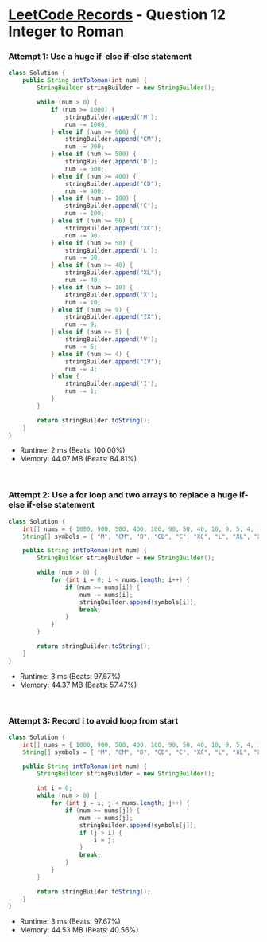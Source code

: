 # [LeetCode Records](../../README.md) - Question 12 Integer to Roman

### Attempt 1: Use a huge if-else if-else statement
```java
class Solution {
    public String intToRoman(int num) {
        StringBuilder stringBuilder = new StringBuilder();

        while (num > 0) {
            if (num >= 1000) {
                stringBuilder.append('M');
                num -= 1000;
            } else if (num >= 900) {
                stringBuilder.append("CM");
                num -= 900;
            } else if (num >= 500) {
                stringBuilder.append('D');
                num -= 500;
            } else if (num >= 400) {
                stringBuilder.append("CD");
                num -= 400;
            } else if (num >= 100) {
                stringBuilder.append('C');
                num -= 100;
            } else if (num >= 90) {
                stringBuilder.append("XC");
                num -= 90;
            } else if (num >= 50) {
                stringBuilder.append('L');
                num -= 50;
            } else if (num >= 40) {
                stringBuilder.append("XL");
                num -= 40;
            } else if (num >= 10) {
                stringBuilder.append('X');
                num -= 10;
            } else if (num >= 9) {
                stringBuilder.append("IX");
                num -= 9;
            } else if (num >= 5) {
                stringBuilder.append('V');
                num -= 5;
            } else if (num >= 4) {
                stringBuilder.append("IV");
                num -= 4;
            } else {
                stringBuilder.append('I');
                num -= 1;
            }
        }

        return stringBuilder.toString();
    }
}
```
- Runtime: 2 ms (Beats: 100.00%)
- Memory: 44.07 MB (Beats: 84.81%)

<br>

### Attempt 2: Use a for loop and two arrays to replace a huge if-else if-else statement
```java
class Solution {
    int[] nums = { 1000, 900, 500, 400, 100, 90, 50, 40, 10, 9, 5, 4, 1 };
    String[] symbols = { "M", "CM", "D", "CD", "C", "XC", "L", "XL", "X", "IX", "V", "IV", "I" };

    public String intToRoman(int num) {
        StringBuilder stringBuilder = new StringBuilder();

        while (num > 0) {
            for (int i = 0; i < nums.length; i++) {
                if (num >= nums[i]) {
                    num -= nums[i];
                    stringBuilder.append(symbols[i]);
                    break;
                }
            }
        }

        return stringBuilder.toString();
    }
}
```
- Runtime: 3 ms (Beats: 97.67%)
- Memory: 44.37 MB (Beats: 57.47%)

<br>

### Attempt 3: Record i to avoid loop from start
```java
class Solution {
    int[] nums = { 1000, 900, 500, 400, 100, 90, 50, 40, 10, 9, 5, 4, 1 };
    String[] symbols = { "M", "CM", "D", "CD", "C", "XC", "L", "XL", "X", "IX", "V", "IV", "I" };

    public String intToRoman(int num) {
        StringBuilder stringBuilder = new StringBuilder();

        int i = 0;
        while (num > 0) {
            for (int j = i; j < nums.length; j++) {
                if (num >= nums[j]) {
                    num -= nums[j];
                    stringBuilder.append(symbols[j]);
                    if (j > i) {
                        i = j;
                    }
                    break;
                }
            }
        }

        return stringBuilder.toString();
    }
}
```
- Runtime: 3 ms (Beats: 97.67%)
- Memory: 44.53 MB (Beats: 40.56%)

<br>
